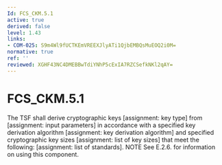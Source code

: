 ```yaml
---
Id: FCS_CKM.5.1
active: true
derived: false
level: 1.43
links:
- COM-025: S9m4Wl9fUCTKEmVREEXJlyATi1QjbEMBQsMuEOQ2i0M=
normative: true
ref: ''
reviewed: XGHF43NC4DMEBBwTdiYNhP5cExIA7RZCSefkNKl2qAY=
---
```


# FCS_CKM.5.1

The TSF shall derive cryptographic keys [assignment: key type] from [assignment: input parameters] in accordance with a specified key derivation algorithm [assignment: key derivation algorithm] and specified cryptographic key sizes [assignment: list of key sizes] that meet the following: [assignment: list of standards]. NOTE See E.2.6. for information on using this component.